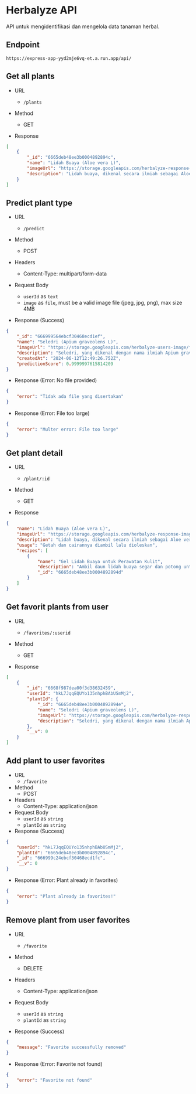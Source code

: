 # Herbalyze API
API untuk mengidentifikasi dan mengelola data tanaman herbal.

## Endpoint
```https://express-app-yyd2mje6vq-et.a.run.app/api/```

## Get all plants
- URL
  
  - ```/plants```
- Method
  
    - GET

- Response

```json
[
    {
        "_id": "6665deb48ee3b0004892894c",
        "name": "Lidah Buaya (Aloe vera L)",
        "imageUrl": "https://storage.googleapis.com/herbalyze-response-image/lidah-buaya.jpeg",
        "description": "Lidah buaya, dikenal secara ilmiah sebagai Aloe vera L., adalah tumbuhan sukulen yang telah dikenal dan digunakan selama ribuan tahun karena manfaat medis dan kecantikannya. Lidah buaya memiliki daun tebal dan berdaging yang menyimpan gel bening yang kaya akan nutrisi dan senyawa bioaktif."
    }
]
```

## Predict plant type
- URL

  - `/predict`
- Method

  - POST
- Headers

  - Content-Type: multipart/form-data
- Request Body

    - `userId` as `text`
    - `image` as `file`, must be a valid image file (jpeg, jpg, png), max size 4MB
- Response (Success)

```json
{
    "_id": "666999564ebcf30468ecd1ef",
    "name": "Seledri (Apium graveolens L)",
    "imageUrl": "https://storage.googleapis.com/herbalyze-users-image/fc91c986-49b1-4ca7-8aee-f4f95ee669fd.jpg",
    "description": "Seledri, yang dikenal dengan nama ilmiah Apium graveolens L., adalah tanaman herbal yang sering digunakan sebagai bahan makanan dan obat tradisional. Bagian dari keluarga Apiaceae, seledri dikenal karena aroma khasnya dan nilai nutrisinya yang tinggi.",
    "createdAt": "2024-06-12T12:49:26.752Z",
    "predictionScore": 0.9999997615814209
}
```
- Response (Error: No file provided)

```json
{
    "error": "Tidak ada file yang disertakan"
}
```
- Response (Error: File too large)

```json
{
    "error": "Multer error: File too large"
}
```

## Get plant detail
- URL
  - `/plant/:id`
- Method
  - GET

- Response

```json
{
    "name": "Lidah Buaya (Aloe vera L)",
    "imageUrl": "https://storage.googleapis.com/herbalyze-response-image/lidah-buaya.jpeg",
    "description": "Lidah buaya, dikenal secara ilmiah sebagai Aloe vera L., adalah tumbuhan sukulen yang telah dikenal dan digunakan selama ribuan tahun karena manfaat medis dan kecantikannya. Lidah buaya memiliki daun tebal dan berdaging yang menyimpan gel bening yang kaya akan nutrisi dan senyawa bioaktif.",
    "usage": "Getah dan cairannya diambil lalu dioleskan",
    "recipes": [
        {
            "name": "Gel Lidah Buaya untuk Perawatan Kulit",
            "description": "Ambil daun lidah buaya segar dan potong untuk mendapatkan gel bening di dalamnya. Kumpulkan gel dalam wadah bersih. Oleskan gel secara merata pada area kulit yang mengalami kemerahan atau peradangan. Biarkan selama 20-30 menit, lalu bilas dengan air bersih. Gunakan secara rutin untuk hasil terbaik.",
            "_id": "6665deb48ee3b0004892894d"
        }
    ]
}
```

## Get favorit plants from user
- URL

  - `/favorites/:userid`
- Method
  - GET

- Response

```json
[
    {
        "_id": "6668f987dea00f3d38632459",
        "userId": "hkL7JqqEQUYo135nhphBAbUSmMj2",
        "plantId": {
            "_id": "6665deb48ee3b0004892894e",
            "name": "Seledri (Apium graveolens L)",
            "imageUrl": "https://storage.googleapis.com/herbalyze-response-image/seledri.jpeg",
            "description": "Seledri, yang dikenal dengan nama ilmiah Apium graveolens L., adalah tanaman herbal yang sering digunakan sebagai bahan makanan dan obat tradisional. Bagian dari keluarga Apiaceae, seledri dikenal karena aroma khasnya dan nilai nutrisinya yang tinggi."
        },
        "__v": 0
    }
]
```
## Add plant to user favorites
- URL
  - `/favorite`
- Method
  - POST
- Headers
    - Content-Type: application/json
- Request Body
    - `userId` as `string`
    - `plantId` as `string`
- Response (Success)

```json
{
    "userId": "hkL7JqqEQUYo135nhphBAbUSmMj2",
    "plantId": "6665deb48ee3b0004892894c",
    "_id": "666999c24ebcf30468ecd1fc",
    "__v": 0
}
```
- Response (Error: Plant already in favorites)

```json
{
    "error": "Plant already in favorites!"
}
```

## Remove plant from user favorites
- URL
  - `/favorite`
- Method
  - DELETE
- Headers

    - Content-Type: application/json
- Request Body

    - `userId` as `string`
    - `plantId` as `string`

- Response (Success)

```json
{
    "message": "Favorite successfully removed"
}
```
- Response (Error: Favorite not found)

```json
{
    "error": "Favorite not found"
}
```

